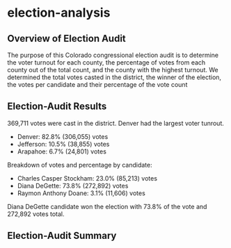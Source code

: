 # election-analysis

## Overview of Election Audit

The purpose of this Colorado congressional election audit is to determine the voter turnout for each county, the percentage of votes from each county out of the total count, and the county with the highest turnout. We determined the total votes casted in the district, the winner of the election, the votes per candidate and their percentage of the vote count

## Election-Audit Results

369,711 votes were cast in the district. Denver had the largest voter tunrout.

-   Denver: 82.8% (306,055) votes
-   Jefferson: 10.5% (38,855) votes
-   Arapahoe: 6.7% (24,801) votes

Breakdown of votes and percentage by candidate:

-   Charles Casper Stockham: 23.0% (85,213) votes 
-   Diana DeGette: 73.8% (272,892) votes
-   Raymon Anthony Doane: 3.1% (11,606) votes

Diana DeGette candidate won the election with 73.8% of the vote and 272,892 votes total.

## Election-Audit Summary

